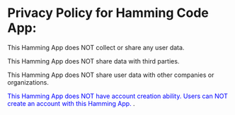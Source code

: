 
# Privacy Policy for Hamming Code App:



This Hamming App does NOT collect or share any user data. 

 

This Hamming App does NOT share data with third parties. 

 

This Hamming App does NOT share user data with other companies or organizations. 

 
<span style="color:blue">
This Hamming App does NOT have account creation ability. Users can NOT create an account with this Hamming App.
</span>.

